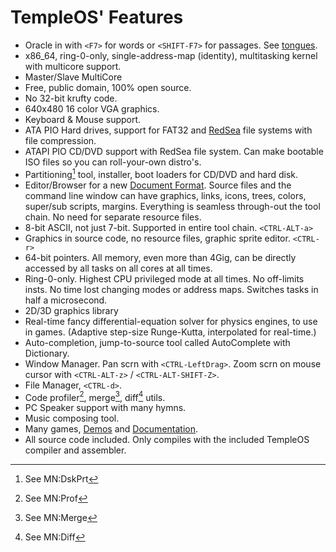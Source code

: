 # TempleOS' Features
  - Oracle in with `<F7>` for words or `<SHIFT-F7>` for passages. See [tongues](https://github.com/cia-foundation/TempleOS/blob/c26482bb6ad3f80106d28504ec5db3c6a360732c/Adam/God/HSNotes.DD).
  - x86_64, ring-0-only, single-address-map (identity), multitasking kernel with multicore support.
  - Master/Slave MultiCore 
  - Free, public domain, 100% open source.
  - No 32-bit krufty code.
  - 640x480 16 color VGA graphics.
  - Keyboard & Mouse support.
  - ATA PIO Hard drives, support for FAT32 and [RedSea](./RedSea.md) file systems with file compression.
  - ATAPI PIO CD/DVD support with RedSea file system. Can make bootable ISO files so you can roll-your-own distro's.
  - Partitioning[^1] tool, installer, boot loaders for CD/DVD and hard disk.
  - Editor/Browser for a new [Document Format](./DolDocOverview.md). Source files and the command line window can have graphics, links, icons, trees, colors, super/sub scripts, margins. Everything is seamless through-out the tool chain. No need for separate resource files.
  - 8-bit ASCII, not just 7-bit. Supported in entire tool chain. `<CTRL-ALT-a>`
  - Graphics in source code, no resource files, graphic sprite editor. `<CTRL-r>`
  - 64-bit pointers. All memory, even more than 4Gig, can be directly accessed by all tasks on all cores at all times.
  - Ring-0-only. Highest CPU privileged mode at all times. No off-limits insts. No time lost changing modes or address maps. Switches tasks in half a microsecond.
  - 2D/3D graphics library
  - Real-time fancy differential-equation solver for physics engines, to use in games. (Adaptive step-size Runge-Kutta, interpolated for real-time.)
  - Auto-completion, jump-to-source tool called AutoComplete with Dictionary.
  - Window Manager. Pan scrn with `<CTRL-LeftDrag>`. Zoom scrn on mouse cursor with `<CTRL-ALT-z>` / `<CTRL-ALT-SHIFT-Z>`.
  - File Manager, `<CTRL-d>`.
  - Code profiler[^2], merge[^3], diff[^4] utils.
  - PC Speaker support with many hymns.
  - Music composing tool.
  - Many games, [Demos](./DemoIndex.md) and [Documentation](./HelpIndex.md).
  - All source code included. Only compiles with the included TempleOS compiler and assembler.

[^1]: See MN:DskPrt

[^2]: See MN:Prof

[^3]: See MN:Merge

[^4]: See MN:Diff
